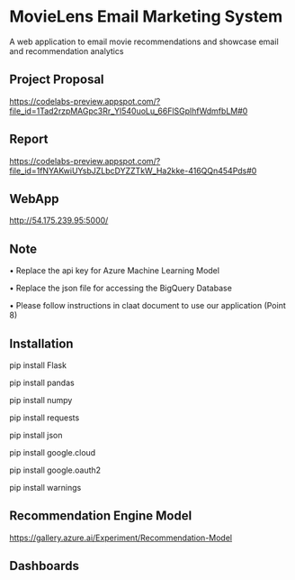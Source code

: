 # MovieLens Email Marketing System
A web application to email movie recommendations and showcase email and recommendation analytics 

## Project Proposal
https://codelabs-preview.appspot.com/?file_id=1Tad2rzpMAGpc3Rr_Yl540uoLu_66FlSGplhfWdmfbLM#0

## Report
https://codelabs-preview.appspot.com/?file_id=1fNYAKwiUYsbJZLbcDYZZTkW_Ha2kke-416QQn454Pds#0

## WebApp
http://54.175.239.95:5000/

## Note

•	Replace the api key for Azure Machine Learning Model

•	Replace the json file for accessing the BigQuery Database

•	Please follow instructions in claat document to use our application (Point 8)

## Installation
pip install Flask

pip install pandas

pip install numpy

pip install requests

pip install json

pip install google.cloud

pip install google.oauth2

pip install warnings

## Recommendation Engine Model

https://gallery.azure.ai/Experiment/Recommendation-Model
 
## Dashboards




